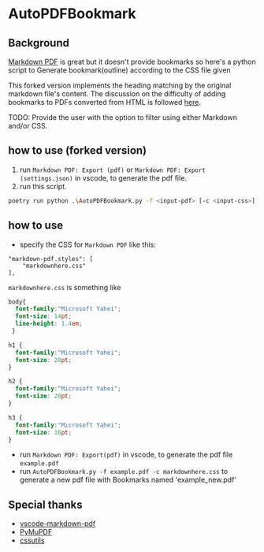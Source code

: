 # AutoPDFBookmark
## Background
[Markdown PDF](https://github.com/yzane/vscode-markdown-pdf) is great but it doesn't provide bookmarks
so here's a python script to Generate bookmark(outline) according to the CSS file given

This forked version implements the heading matching by the original markdown file's content.
The discussion on the difficulty of adding bookmarks to PDFs converted from HTML is followed [here](https://stackoverflow.com/questions/30049649/how-to-convert-html-to-pdf-with-bookmark).

TODO: Provide the user with the option to filter using either Markdown and/or CSS.

## how to use (forked version)

1. run `Markdown PDF: Export (pdf)` or `Markdown PDF: Export (settings.json)` in vscode, to generate the pdf file.
2. run this script.
```bash
poetry run python .\AutoPDFBookmark.py -f <input-pdf> [-c <input-css>] [-m <input-md>] [-o <output-pdf>]
```

## how to use
* specify the CSS for `Markdown PDF` like this:
```
"markdown-pdf.styles": [
    "markdownhere.css"
],
```
`markdownhere.css` is something like

```css
body{
  font-family:"Microsoft Yahei";
  font-size: 14pt;
  line-height: 1.4em;
 }

h1 {
  font-family:"Microsoft Yahei";
  font-size: 28pt;
}

h2 {
  font-family:"Microsoft Yahei";
  font-size: 20pt;
}

h3 {
  font-family:"Microsoft Yahei";
  font-size: 16pt;
}
```

* run `Markdown PDF: Export(pdf)` in vscode, to generate the pdf file `example.pdf`
* run `AutoPDFBookmark.py -f example.pdf -c markdownhere.css` to generate a new pdf file with Bookmarks named 'example_new.pdf'

## Special thanks
* [vscode-markdown-pdf](https://github.com/yzane/vscode-markdown-pdf)
* [PyMuPDF](https://github.com/pymupdf/PyMuPDF)
* [cssutils](https://pypi.org/project/cssutils/)

